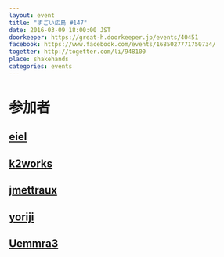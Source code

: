 ```yaml
---
layout: event
title: "すごい広島 #147"
date: 2016-03-09 18:00:00 JST
doorkeeper: https://great-h.doorkeeper.jp/events/40451
facebook: https://www.facebook.com/events/1685027771750734/
togetter: http://togetter.com/li/948100
place: shakehands
categories: events
---
```


# 参加者


## [eiel](http://eiel.info/)


## [k2works](https://github.com/k2works)


## [jmettraux](https://github.com/jmettraux)


## [yoriji](https://www.facebook.com/app_scoped_user_id/805090012951697/)


## [Uemmra3](https://github.com/Uemmra3)
